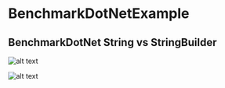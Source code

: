 # BenchmarkDotNetExample

## BenchmarkDotNet String vs StringBuilder

![alt text](https://miro.medium.com/max/700/1*PbamhDeC54Zk8NGs-4Ma_Q.png)

![alt text](https://miro.medium.com/max/700/1*8-gIqPjtgWW6VpxVfUTf8w.png)
